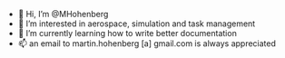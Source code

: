- 👋 Hi, I’m @MHohenberg
- 👀 I’m interested in aerospace, simulation and task management
- 🌱 I’m currently learning how to write better documentation
- 📫 an email to martin.hohenberg [a] gmail.com is always appreciated

<!---
MHohenberg/MHohenberg is a ✨ special ✨ repository because its `README.md` (this file) appears on your GitHub profile.
You can click the Preview link to take a look at your changes.
--->
